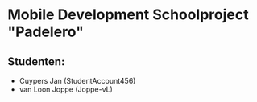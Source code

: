 # Mobile Development Schoolproject "Padelero"
## Studenten:
- Cuypers Jan (StudentAccount456)
- van Loon Joppe (Joppe-vL)
 
